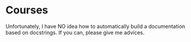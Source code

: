 # Courses

Unfortunately, I have NO idea how to automatically build a documentation based on docstrings. If you can, please give me advices.

